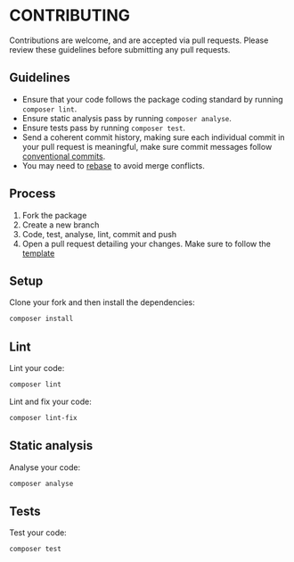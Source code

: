 # CONTRIBUTING

Contributions are welcome, and are accepted via pull requests.
Please review these guidelines before submitting any pull requests.

## Guidelines

* Ensure that your code follows the package coding standard by running `composer lint`.
* Ensure static analysis pass by running `composer analyse`.
* Ensure tests pass by running `composer test`.
* Send a coherent commit history, making sure each individual commit in your pull request is meaningful, make sure commit messages follow [conventional commits](https://conventionalcommits.org).
* You may need to [rebase](https://git-scm.com/book/en/v2/Git-Branching-Rebasing) to avoid merge conflicts.


## Process

1. Fork the package
2. Create a new branch
3. Code, test, analyse, lint, commit and push
4. Open a pull request detailing your changes. Make sure to follow the [template](.github/PULL_REQUEST_TEMPLATE.md)

## Setup

Clone your fork and then install the dependencies:
```bash
composer install
```

## Lint

Lint your code:
```bash
composer lint
```

Lint and fix your code:
```bash
composer lint-fix
```

## Static analysis

Analyse your code:
```bash
composer analyse
```

## Tests

Test your code:
```bash
composer test
```
